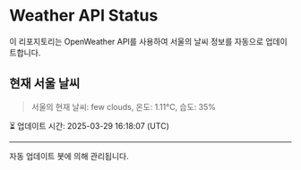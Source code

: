 
# Weather API Status

이 리포지토리는 OpenWeather API를 사용하여 서울의 날씨 정보를 자동으로 업데이트합니다.

## 현재 서울 날씨
> 서울의 현재 날씨: few clouds, 온도: 1.11°C, 습도: 35%

⏳ 업데이트 시간: 2025-03-29 16:18:07 (UTC)

---
자동 업데이트 봇에 의해 관리됩니다.
